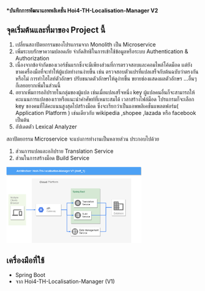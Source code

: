 
#### *บันทึกการพัฒนาแอพพลิเคชั่น Hoi4-TH-Localisation-Manager V2


## จุดเริ่มต้นและที่มาของ Project นี้

1. เปลี่ยนสถาปัตยกรรมของโปรแกรมจาก Monolith เป็น Microservice </br>
2. เพิ่มระบบรักษาความปลอดภัย จำกัดสิทธิในการเข้าใช้ข้อมูลหรือระบบ Authentication & Authorization </br>
3. เนื่องจากข้อจำกัดของเวอร์ชันแรกซึ่งจะมีเพียงส่วนที่การตรวจสอบและคอมไพล์โค้ดม็อด แต่ยังขาดเครื่องมือที่จะทำให้ผู้แปลทำงานง่ายขึ้น เช่น ตรวจสอบตัวแปรที่แปลเสร็จกับต้นฉบับว่าตรงกันหรือไม่ การทำไฮไลท์ตัวอักษร ปรับขนาดตัวอักษรให้ดูง่ายขึ้น ขยายช่องแสดงผลตัวอักษร ...อื่นๆ ก็เลยอยากเพิ่มในส่วนนี้ </br>
4. อยากเพิ่มการอภิปรายในกลุ่มของผู้แปล เช่นเมื่อแปลเสร็จหนึ่ง key ผู้แปลคนอื่นก็จะสามารถให้คะแนนการแปลของเราหรือแนะนำคำศัพท์ที่เหมาะสมได้ เวลาสร้างไฟล์ม็อด โปรแกรมก็จะเลือก key ของคนที่ได้คะแนนสูงสุดไปสร้างม็อด ซึ่งจะเรียกว่าเป็นแอพพลิเคชั่นแพลตฟอร์ม( Application Platform ) เช่นเดียวกับ wikipedia ,shopee ,lazada หรือ facebook เป็นต้น </br>
5. อัปเดตตัว Lexical Analyzer </br>

สถาปัตยกรรม Microservice จะแบ่งการทำงานเป็นหลายส่วน ประกอบไปด้วย </br>
1. ส่วนการแปลและอภิปราย Translation Service </br>
2. ส่วนในการสร้างม็อด Build Service </br>

<img src="images/Hoi4-TH-Localisation-Manager-diagram-V2_d1.png" width="70%">

## เครื่องมือที่ใช้
 - Spring Boot
 - จาก Hoi4-TH-Localisation-Manager (V1)
